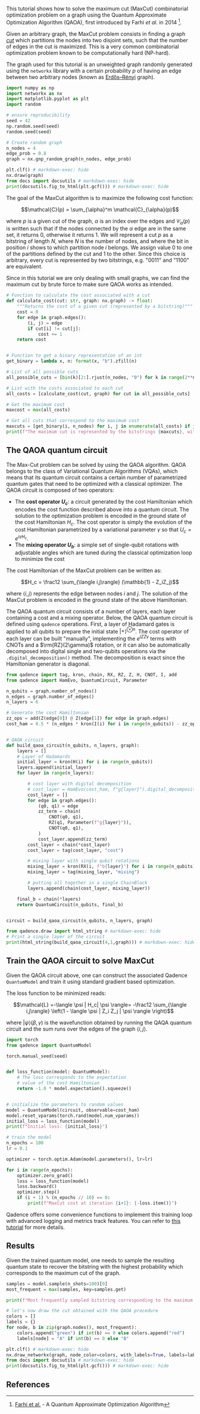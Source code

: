 This tutorial shows how to solve the maximum cut (MaxCut) combinatorial
optimization problem on a graph using the Quantum Approximate Optimization
Algorithm (QAOA), first introduced by Farhi *et al.* in 2014 [^1].

Given an arbitrary graph, the MaxCut problem consists in finding a
graph [*cut*](https://en.wikipedia.org/wiki/Cut_(graph_theory)) which partitions
the nodes into two disjoint sets, such that the number of edges in the
cut is maximized. This is a very common combinatorial optimization problem known to be computationally hard (NP-hard).

The graph used for this tutorial is an unweighted graph randomly generated using the `networkx` library with
a certain probability $p$ of having an edge between two arbitrary nodes (known as [Erdős–Rényi](https://en.wikipedia.org/wiki/Erd%C5%91s%E2%80%93R%C3%A9nyi_model) graph).

```python exec="on" source="material-block" html="1" session="qaoa"
import numpy as np
import networkx as nx
import matplotlib.pyplot as plt
import random

# ensure reproducibility
seed = 42
np.random.seed(seed)
random.seed(seed)

# Create random graph
n_nodes = 4
edge_prob = 0.8
graph = nx.gnp_random_graph(n_nodes, edge_prob)

plt.clf() # markdown-exec: hide
nx.draw(graph)
from docs import docsutils # markdown-exec: hide
print(docsutils.fig_to_html(plt.gcf())) # markdown-exec: hide
```

The goal of the MaxCut algorithm is to maximize the following cost function:

$$\mathcal{C}(p) = \sum_{\alpha}^m \mathcal{C}_{\alpha}(p)$$

where $p$ is a given cut of the graph, $\alpha$ is an index over the edges and $\mathcal{C}_{\alpha}(p)$ is written
such that if the nodes connected by the $\alpha$ edge are in the same set, it returns $0$, otherwise it returns $1$.
We will represent a cut $p$ as a bitstring of length $N$, where $N$ is the number of nodes, and where the bit in position $i$ shows to which partition node $i$ belongs. We assign value 0 to one of the partitions defined by the cut and 1 to the other. Since this choice is arbitrary, every cut is represented by two bitstrings, e.g. "0011" and "1100" are equivalent.

Since in this tutorial we are only dealing with small graphs, we can find the maximum cut by brute force to make sure QAOA works as intended.
```python exec="on" source="material-block" result="json" session="qaoa"
# Function to calculate the cost associated with a cut
def calculate_cost(cut: str, graph: nx.graph) -> float:
    """Returns the cost of a given cut (represented by a bitstring)"""
    cost = 0
    for edge in graph.edges():
        (i, j) = edge
        if cut[i] != cut[j]:
            cost += 1
    return cost


# Function to get a binary representation of an int
get_binary = lambda x, n: format(x, "b").zfill(n)

# List of all possible cuts
all_possible_cuts = [bin(k)[2:].rjust(n_nodes, "0") for k in range(2**n_nodes)]

# List with the costs associated to each cut
all_costs = [calculate_cost(cut, graph) for cut in all_possible_cuts]

# Get the maximum cost
maxcost = max(all_costs)

# Get all cuts that correspond to the maximum cost
maxcuts = [get_binary(i, n_nodes) for i, j in enumerate(all_costs) if j == maxcost]
print(f"The maximum cut is represented by the bitstrings {maxcuts}, with a cost of {maxcost}")
```

## The QAOA quantum circuit

The Max-Cut problem can be solved by using the QAOA algorithm. QAOA belongs to the class of Variational Quantum Algorithms (VQAs), which means that its quantum circuit contains a certain number of parametrized quantum gates that need to be optimized with a classical optimizer.
The QAOA circuit is composed of two operators:

* The **cost operator $U_c$**: a circuit generated by the cost Hamiltonian which
encodes the cost function described above into a quantum circuit. The solution to the optimization problem is encoded in the ground state of the cost Hamiltonian $H_c$.
The cost operator  is simply the evolution of the cost Hamiltonian parametrized by a variational parameter $\gamma$ so that $U_c = e^{i\gamma H_c}.$
* The **mixing operator $U_b$**: a simple set of single-qubit rotations with adjustable
  angles which are tuned during the classical optimization loop to minimize the cost

The cost Hamiltonian of the MaxCut problem can be written as:

$$H_c = \frac12 \sum_{\langle i,j\rangle} (\mathbb{1} - Z_iZ_j)$$

where $\langle i,j\rangle$ represents the edge between nodes $i$ and $j$. The solution of the MaxCut problem is encoded in the ground state of the above Hamiltonian.

The QAOA quantum circuit consists of a number of layers, each layer containing a cost and a mixing operator.
Below, the QAOA quantum circuit is defined using
`qadence` operations.
First, a layer of Hadamard gates is applied to all qubits to prepare the initial state $|+\rangle ^{\otimes n}$.
The cost operator of each layer can be built "manually", implementing the $e^{iZZ\gamma}$ terms with CNOTs and a $\rm{RZ}(2\gamma)$ rotation, or it can also be automatically decomposed
into digital single and two-qubits operations via the `.digital_decomposition()` method.
The decomposition is exact since the Hamiltonian generator is diagonal.

```python exec="on" source="material-block" html="1" session="qaoa"
from qadence import tag, kron, chain, RX, RZ, Z, H, CNOT, I, add
from qadence import HamEvo, QuantumCircuit, Parameter

n_qubits = graph.number_of_nodes()
n_edges = graph.number_of_edges()
n_layers = 6

# Generate the cost Hamiltonian
zz_ops = add(Z(edge[0]) @ Z(edge[1]) for edge in graph.edges)
cost_ham = 0.5 * (n_edges * kron(I(i) for i in range(n_qubits)) - zz_ops)


# QAOA circuit
def build_qaoa_circuit(n_qubits, n_layers, graph):
    layers = []
    # Layer of Hadamards
    initial_layer = kron(H(i) for i in range(n_qubits))
    layers.append(initial_layer)
    for layer in range(n_layers):

        # cost layer with digital decomposition
        # cost_layer = HamEvo(cost_ham, f"g{layer}").digital_decomposition(approximation="basic")
        cost_layer = []
        for edge in graph.edges():
            (q0, q1) = edge
            zz_term = chain(
                CNOT(q0, q1),
                RZ(q1, Parameter(f"g{layer}")),
                CNOT(q0, q1),
            )
            cost_layer.append(zz_term)
        cost_layer = chain(*cost_layer)
        cost_layer = tag(cost_layer, "cost")

        # mixing layer with single qubit rotations
        mixing_layer = kron(RX(i, f"b{layer}") for i in range(n_qubits))
        mixing_layer = tag(mixing_layer, "mixing")

        # putting all together in a single ChainBlock
        layers.append(chain(cost_layer, mixing_layer))

    final_b = chain(*layers)
    return QuantumCircuit(n_qubits, final_b)


circuit = build_qaoa_circuit(n_qubits, n_layers, graph)

from qadence.draw import html_string # markdown-exec: hide
# Print a single layer of the circuit
print(html_string(build_qaoa_circuit(4,1,graph))) # markdown-exec: hide
```

## Train the QAOA circuit to solve MaxCut

Given the QAOA circuit above, one can construct the associated Qadence `QuantumModel`
and train it using standard gradient based optimization.

The loss function to be minimized reads:

$$\mathcal{L} =-\langle \psi | H_c| \psi \rangle= -\frac12 \sum_{\langle i,j\rangle}  \left(1 - \langle \psi | Z_i Z_j | \psi \rangle \right)$$

where $|\psi\rangle(\beta, \gamma)$ is the wavefunction obtained by running the QAQA
quantum circuit and the sum runs over the edges of the graph $\langle i,j\rangle$.

```python exec="on" source="material-block" result="json" session="qaoa"
import torch
from qadence import QuantumModel

torch.manual_seed(seed)


def loss_function(model: QuantumModel):
    # The loss corresponds to the expectation
    # value of the cost Hamiltonian
    return -1.0 * model.expectation().squeeze()


# initialize the parameters to random values
model = QuantumModel(circuit, observable=cost_ham)
model.reset_vparams(torch.rand(model.num_vparams))
initial_loss = loss_function(model)
print(f"Initial loss: {initial_loss}")

# train the model
n_epochs = 100
lr = 0.1

optimizer = torch.optim.Adam(model.parameters(), lr=lr)

for i in range(n_epochs):
    optimizer.zero_grad()
    loss = loss_function(model)
    loss.backward()
    optimizer.step()
    if (i + 1) % (n_epochs // 10) == 0:
        print(f"MaxCut cost at iteration {i+1}: {-loss.item()}")
```

Qadence offers some convenience functions to implement this training loop with advanced
logging and metrics track features. You can refer to [this tutorial](ml_tools/trainer.md) for more details.


## Results

Given the trained quantum model, one needs to sample the resulting quantum state to
recover the bitstring with the highest probability which corresponds to the maximum
cut of the graph.

```python exec="on" source="material-block" html="1" session="qaoa"
samples = model.sample(n_shots=100)[0]
most_frequent = max(samples, key=samples.get)

print(f"Most frequently sampled bitstring corresponding to the maximum cut: {most_frequent}")

# let's now draw the cut obtained with the QAOA procedure
colors = []
labels = {}
for node, b in zip(graph.nodes(), most_frequent):
    colors.append("green") if int(b) == 0 else colors.append("red")
    labels[node] = "A" if int(b) == 0 else "B"

plt.clf() # markdown-exec: hide
nx.draw_networkx(graph, node_color=colors, with_labels=True, labels=labels)
from docs import docsutils # markdown-exec: hide
print(docsutils.fig_to_html(plt.gcf())) # markdown-exec: hide
```

## References

[^1]: [Farhi et al.](https://arxiv.org/abs/1411.4028) - A Quantum Approximate Optimization Algorithm
